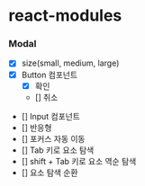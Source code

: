 # react-modules

### Modal

- [x] size(small, medium, large)
- [x] Button 컴포넌트
  - [x] 확인
  - [] 취소
- [] Input 컴포넌트
- [] 반응형
- [] 포커스 자동 이동
- [] Tab 키로 요소 탐색
- [] shift + Tab 키로 요소 역순 탐색
- [] 요소 탐색 순환
